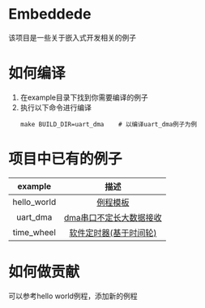 # Embeddede
该项目是一些关于嵌入式开发相关的例子
# 如何编译
1. 在example目录下找到你需要编译的例子
2. 执行以下命令进行编译
   ```shell
   make BUILD_DIR=uart_dma    # 以编译uart_dma例子为例
   ```
# 项目中已有的例子
| example | 描述 |
| :---: | :---: |
| hello_world | [例程模板](https://github.com/luck-jay/embeddede/tree/master/example/hello_world) |
| uart_dma | [dma串口不定长大数据接收](https://github.com/luck-jay/embeddede/tree/master/example/uart_dma) |
| time_wheel | [软件定时器(基于时间轮)](https://github.com/luck-jay/embeddede/tree/master/example/time_wheel) |

# 如何做贡献
可以参考hello world例程，添加新的例程